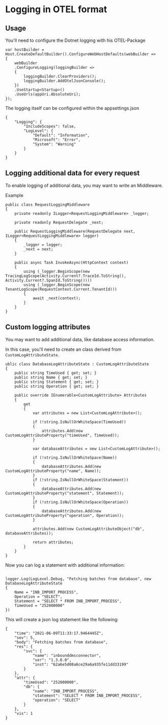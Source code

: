 # Logging in OTEL format

## Usage
You'll need to configure the Dotnet logging with his OTEL-Package

```
var hostBuilder = Host.CreateDefaultBuilder().ConfigureWebHostDefaults(webBuilder =>
{
    webBuilder
    .ConfigureLogging(loggingBuilder =>
    {
        loggingBuilder.ClearProviders();
        loggingBuilder.AddOtelJsonConsole();
    })
    .UseStartup<Startup>()
    .UseUrls(appUri.AbsoluteUri);
});
```
The logging itself can be configured within the appsettings.json
```
{
    "Logging": {
        "IncludeScopes": false,
        "LogLevel": {
            "Default": "Information",
            "Microsoft": "Error",
            "System": "Warning"
        }
    }
}
```
## Logging additional data for every request

To enable logging of additional data, you may want to write an Middleware.

Example
```
public class RequestLoggingMiddleware
{
    private readonly ILogger<RequestLoggingMiddleware> _logger;
 
    private readonly RequestDelegate _next;
 
    public RequestLoggingMiddleware(RequestDelegate next, ILogger<RequestLoggingMiddleware> logger)
    {
        _logger = logger;
        _next = next;
    }
 
    public async Task InvokeAsync(HttpContext context)
    {
        using (_logger.BeginScope(new TracingLogScope(Activity.Current?.TraceId.ToString(), Activity.Current?.SpanId.ToString())))
        using (_logger.BeginScope(new TenantLogScope(RequestContext.Current.TenantId)))
        {
            await _next(context);
        }
    }
}
```

## Custom logging attributes

You may want to add additional data, like database access information.

In this case, you'll need to create an class derived from ``CustomLogAttributeState``.

```
ublic class DatabaseLogAttributeState : CustomLogAttributeState
{
    public string TimeUsed { get; set; }
    public string Name { get; set; }
    public string Statement { get; set; }
    public string Operation { get; set; }
 
    public override IEnumerable<CustomLogAttribute> Attributes
    {
        get
        {
            var attributes = new List<CustomLogAttribute>();
 
            if (!string.IsNullOrWhiteSpace(TimeUsed))
            {
                attributes.Add(new CustomLogAttributeProperty("timeUsed", TimeUsed));
            }
 
            var databaseAttributes = new List<CustomLogAttribute>();
 
            if (!string.IsNullOrWhiteSpace(Name))
            {
                databaseAttributes.Add(new CustomLogAttributeProperty("name", Name));
            }
            if (!string.IsNullOrWhiteSpace(Statement))
            {
                databaseAttributes.Add(new CustomLogAttributeProperty("statement", Statement));
            }
            if (!string.IsNullOrWhiteSpace(Operation))
            {
                databaseAttributes.Add(new CustomLogAttributeProperty("operation", Operation));
            }
 
            attributes.Add(new CustomLogAttributeObject("db", databaseAttributes));
 
            return attributes;
        }
    }
}
```

Now you can log a statement with additional information:
```

logger.Log(LogLevel.Debug, "Fetching batches from database", new DatabaseLogAttributeState
{
    Name = "INB_IMPORT_PROCESS",
    Operation = "SELECT",
    Statement = "SELECT * FROM INB_IMPORT_PROCESS",
    TimeUsed = "252000000"
})
```

This will create a json log statement like the following:
```
{
    "time": "2021-06-09T11:33:17.9464445Z",
    "sev": 5,
    "body": "Fetching batches from database",
    "res": {
        "svc": {
            "name": "inbounddmsconnector",
            "ver": "1.3.0.0",
            "inst": "62a6e5d08a6ce29a6a935fe11dd33199"
        }
    },
    "attr": {
        "timeUsed": "252000000",
        "db": {
            "name": "INB_IMPORT_PROCESS",
            "statement": "SELECT * FROM INB_IMPORT_PROCESS",
            "operation": "SELECT"
        }
    },
    "vis": 1
}
```
